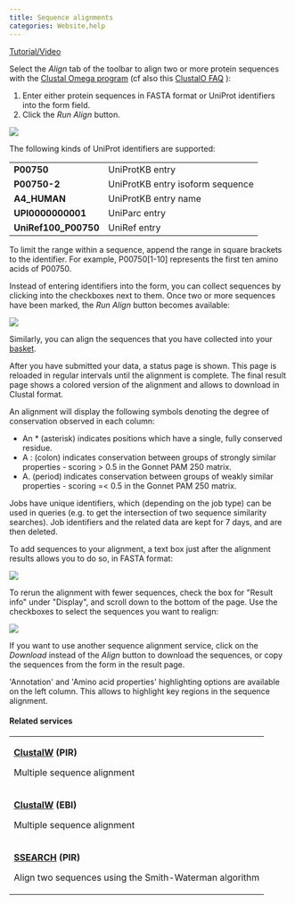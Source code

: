 ```yaml
---
title: Sequence alignments
categories: Website,help
---
```


<a href="https://www.youtube.com/watch?v=IAYFLfPQ0Gs" class="icon icon-generic namespaceIcons">Tutorial/Video</a>

Select the *Align* tab of the toolbar to align two or more protein sequences with the [Clustal Omega program](http://www.clustal.org/) (cf also this [ClustalO FAQ](https://www.ebi.ac.uk/Tools/msa/clustalo/help/faq.html) ):

1.  Enter either protein sequences in FASTA format or UniProt identifiers into the form field.
2.  Click the *Run Align* button.

![](https://github.com/ebi-uniprot/uniprot-manual/raw/main/images/align_form.png)

The following kinds of UniProt identifiers are supported:

|                       |                                  |
|:----------------------|:---------------------------------|
| **P00750**            | UniProtKB entry                  |
| **P00750-2**          | UniProtKB entry isoform sequence |
| **A4\_HUMAN**         | UniProtKB entry name             |
| **UPI0000000001**     | UniParc entry                    |
| **UniRef100\_P00750** | UniRef entry                     |

To limit the range within a sequence, append the range in square brackets to the identifier. For example, P00750\[1-10\] represents the first ten amino acids of P00750.

Instead of entering identifiers into the form, you can collect sequences by clicking into the checkboxes next to them. Once two or more sequences have been marked, the *Run Align* button becomes available:

![](https://github.com/ebi-uniprot/uniprot-manual/raw/main/images/align_select.png)

Similarly, you can align the sequences that you have collected into your [basket](https://www.uniprot.org/help/basket).

After you have submitted your data, a status page is shown. This page is reloaded in regular intervals until the alignment is complete. The final result page shows a colored version of the alignment and allows to download in Clustal format.

An alignment will display the following symbols denoting the degree of conservation observed in each column:

-   An \* (asterisk) indicates positions which have a single, fully conserved residue.
-   A : (colon) indicates conservation between groups of strongly similar properties - scoring &gt; 0.5 in the Gonnet PAM 250 matrix.
-   A. (period) indicates conservation between groups of weakly similar properties - scoring =&lt; 0.5 in the Gonnet PAM 250 matrix.

Jobs have unique identifiers, which (depending on the job type) can be used in queries (e.g. to get the intersection of two sequence similarity searches). Job identifiers and the related data are kept for 7 days, and are then deleted.

To add sequences to your alignment, a text box just after the alignment results allows you to do so, in FASTA format:

![](https://github.com/ebi-uniprot/uniprot-manual/raw/main/images/align_results2.png)

To rerun the alignment with fewer sequences, check the box for "Result info" under "Display", and scroll down to the bottom of the page. Use the checkboxes to select the sequences you want to realign:

![](https://github.com/ebi-uniprot/uniprot-manual/raw/main/images/align_results.png)

If you want to use another sequence alignment service, click on the *Download* instead of the *Align* button to download the sequences, or copy the sequences from the form in the result page.

'Annotation' and 'Amino acid properties' highlighting options are available on the left column. This allows to highlight key regions in the sequence alignment.

#### Related services

<table><colgroup><col style="width: 100%" /></colgroup><tbody><tr class="odd"><td><p><strong><a href="http://pir.georgetown.edu/pirwww/search/multaln.html">ClustalW</a> (PIR)</strong></p><p>Multiple sequence alignment</p></td></tr><tr class="even"><td><p><strong><a href="https://www.ebi.ac.uk/clustalw/index.html">ClustalW</a> (EBI)</strong></p><p>Multiple sequence alignment</p></td></tr><tr class="odd"><td><p><strong><a href="http://pir.georgetown.edu/pirwww/search/pairwise.html">SSEARCH</a> (PIR)</strong></p><p>Align two sequences using the Smith-Waterman algorithm</p></td></tr></tbody></table>
